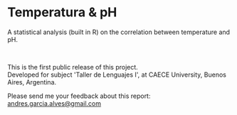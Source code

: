 # Temperatura & pH

A statistical analysis (built in R) on the correlation between temperature and pH.

&nbsp;

This is the first public release of this project.  
Developed for subject 'Taller de Lenguajes I', at CAECE University, Buenos Aires, Argentina.  

Please send me your feedback about this report: andres.garcia.alves@gmail.com

